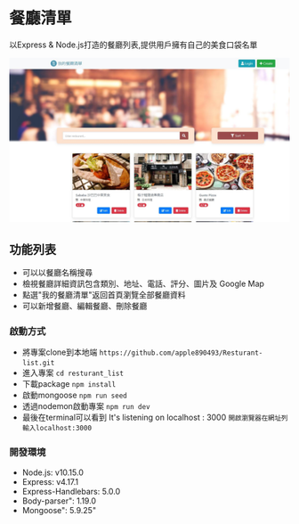 # 餐廳清單
以Express & Node.js打造的餐廳列表,提供用戶擁有自己的美食口袋名單

![image](https://github.com/apple890493/Restaurant-list-Update/blob/master/2-3A8.JPG)


## 功能列表
- 可以以餐廳名稱搜尋
- 檢視餐廳詳細資訊包含類別、地址、電話、評分、圖片及 Google Map
- 點選"我的餐廳清單"返回首頁瀏覽全部餐廳資料
- 可以新增餐廳、編輯餐廳、刪除餐廳

### 啟動方式
- 將專案clone到本地端
  `https://github.com/apple890493/Resturant-list.git`
- 進入專案
  `cd resturant_list`
- 下載package
  `npm install`
- 啟動mongoose
  `npm run seed`
- 透過nodemon啟動專案
  `npm run dev`
- 最後在terminal可以看到 It's listening on localhost : 3000
  `開啟瀏覽器在網址列輸入localhost:3000`

### 開發環境
- Node.js: v10.15.0
- Express: v4.17.1
- Express-Handlebars: 5.0.0
- Body-parser": 1.19.0
- Mongoose": 5.9.25"
